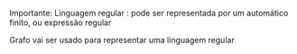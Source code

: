 Importante: Linguagem regular : pode ser representada por um automático finito, ou expressão regular

Grafo vai ser usado para representar uma linguagem regular

